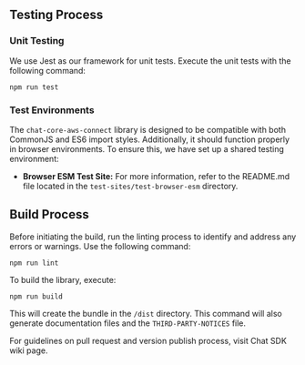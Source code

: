 ## Testing Process

### Unit Testing
We use Jest as our framework for unit tests. Execute the unit tests with the following command:
```
npm run test
```

### Test Environments
The `chat-core-aws-connect` library is designed to be compatible with both CommonJS and ES6 import styles. Additionally, it should function properly in browser environments. To ensure this, we have set up a shared testing environment:

- **Browser ESM Test Site:** For more information, refer to the README.md file located in the `test-sites/test-browser-esm` directory.

## Build Process

Before initiating the build, run the linting process to identify and address any errors or warnings. Use the following command:
```
npm run lint
```

To build the library, execute:
```
npm run build
```
This will create the bundle in the `/dist` directory. This command will also generate documentation files and the `THIRD-PARTY-NOTICES` file.



For guidelines on pull request and version publish process, visit Chat SDK wiki page.